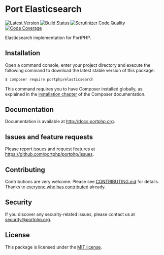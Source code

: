 # Port Elasticsearch

[![Latest Version](https://img.shields.io/github/release/portphp/elasticsearch.svg?style=flat-square)](https://github.com/portphp/elasticsearch/releases)
[![Build Status](https://travis-ci.org/portphp/elasticsearch.svg)](https://travis-ci.org/portphp/elasticsearch)
[![Scrutinizer Code Quality](https://scrutinizer-ci.com/g/portphp/elasticsearch/badges/quality-score.png?b=master)](https://scrutinizer-ci.com/g/portphp/elasticsearch/?branch=master)
[![Code Coverage](https://scrutinizer-ci.com/g/portphp/elasticsearch/badges/coverage.png?b=master)](https://scrutinizer-ci.com/g/portphp/elasticsearch/?branch=master)

Elasticsearch implementation for PortPHP.

## Installation

Open a command console, enter your project directory and execute the
following command to download the latest stable version of this package:

```bash
$ composer require portphp/elasticsearch
```

This command requires you to have Composer installed globally, as explained
in the [installation chapter](https://getcomposer.org/doc/00-intro.md)
of the Composer documentation.

## Documentation

Documentation is available at http://docs.portphp.org.

## Issues and feature requests

Please report issues and request features at https://github.com/portphp/portphp/issues.

## Contributing

Contributions are very welcome. Please see [CONTRIBUTING.md](CONTRIBUTING.md) for
details. Thanks to [everyone who has contributed](https://github.com/portphp/elasticsearch/graphs/contributors)
already.

## Security

If you discover any security-related issues, please contact us at
[security@portphp.org](mailto:security@portphp.org).

## License

This package is licensed under the [MIT license](LICENSE).
